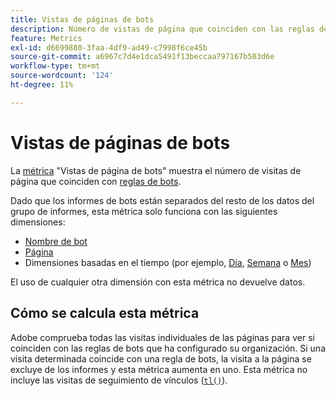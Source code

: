```yaml
---
title: Vistas de páginas de bots
description: Número de vistas de página que coinciden con las reglas de bots.
feature: Metrics
exl-id: d6699880-3faa-4df9-ad49-c7998f6ce45b
source-git-commit: a6967c7d4e1dca5491f13beccaa797167b503d6e
workflow-type: tm+mt
source-wordcount: '124'
ht-degree: 11%

---
```


# Vistas de páginas de bots

La [métrica](overview.md) &quot;Vistas de página de bots&quot; muestra el número de visitas de página que coinciden con [reglas de bots](/help/admin/tools/manage-rs/edit-settings/general/bot-removal/bot-rules.md).

Dado que los informes de bots están separados del resto de los datos del grupo de informes, esta métrica solo funciona con las siguientes dimensiones:

* [Nombre de bot](../dimensions/bot-name.md)
* [Página](../dimensions/page.md)
* Dimensiones basadas en el tiempo (por ejemplo, [Día](../dimensions/day.md), [Semana](../dimensions/week.md) o [Mes](../dimensions/month.md))

El uso de cualquier otra dimensión con esta métrica no devuelve datos.

## Cómo se calcula esta métrica

Adobe comprueba todas las visitas individuales de las páginas para ver si coinciden con las reglas de bots que ha configurado su organización. Si una visita determinada coincide con una regla de bots, la visita a la página se excluye de los informes y esta métrica aumenta en uno. Esta métrica no incluye las visitas de seguimiento de vínculos ([`tl()`](/help/implement/vars/functions/tl-method.md)).
